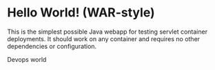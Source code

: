 Hello World! (WAR-style)
===============

This is the simplest possible Java webapp for testing servlet container deployments.  It should work on any container and requires no other dependencies or configuration.

Devops world
